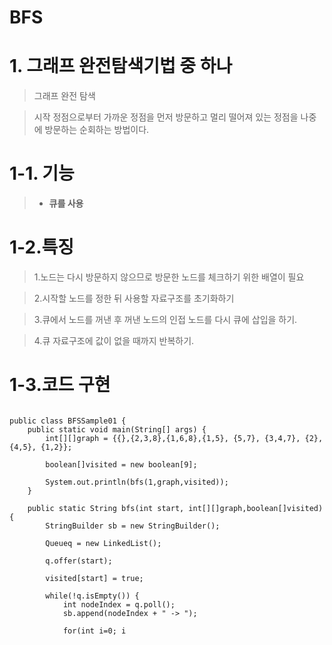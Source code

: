 # BFS  

# 1. 그래프 완전탐색기법 중 하나

> 그래프 완전 탐색
 
> 시작 정점으로부터 가까운 정점을 먼저 방문하고 멀리 떨어져 있는 정점을 나중에 방문하는 순회하는 방법이다.	

# 1-1. 기능
	
>* __큐를 사용__
	
# 1-2.특징

>1.노드는 다시 방문하지 않으므로 방문한 노드를 체크하기 위한
배열이 필요 

>2.시작할 노드를 정한 뒤 사용할 자료구조를 초기화하기

>3.큐에서 노드를 꺼낸 후 꺼낸 노드의 인접 노드를 다시 큐에 삽입을 하기.

>4.큐 자료구조에 값이 없을 때까지 반복하기.

# 1-3.코드 구현

<pre>
<code>
public class BFSSample01 {
	public static void main(String[] args) {
		int[][]graph = {{},{2,3,8},{1,6,8},{1,5}, {5,7}, {3,4,7}, {2}, {4,5}, {1,2}};
		
		boolean[]visited = new boolean[9];
		
		System.out.println(bfs(1,graph,visited));
	}
	
	public static String bfs(int start, int[][]graph,boolean[]visited) {
		StringBuilder sb = new StringBuilder();
		
		Queue<Integer>q = new LinkedList<Integer>();
		
		q.offer(start);
		
		visited[start] = true;
		
		while(!q.isEmpty()) {
			int nodeIndex = q.poll();
			sb.append(nodeIndex + " -> ");

			for(int i=0; i<graph[nodeIndex].length; i++) {

				int temp = graph[nodeIndex][i];

				if(!visited[temp]) {
					visited[temp] = true;
					q.offer(temp);
				}
			}
		}
		return sb.toString();
	}
} 
</code>
</pre>
